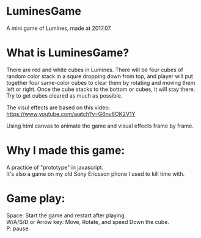 # LuminesGame  
A mini game of Lumines, made at 2017.07.  

# What is LuminesGame?  
There are red and white cubes in Lumines. There will be four cubes of random color stack in a squre dropping down from top, and player will put together four same-color cubes to clear them by rotating and moving them left or right. Once the cube stacks to the bottom or cubes, it will stay there. Try to get cubes cleared as much as possible.  
  
The visul effects are based on this video:  
  https://www.youtube.com/watch?v=G6nv6OK2V1Y  
  
Using html canvas to animate the game and visual effects frame by frame.  

# Why I made this game:  
  A practice of "prototype" in javascript.  
  It's also a game on my old Sony Ericsson phone I used to kill time with.  

# Game play:  
  Space: Start the game and restart after playing.  
  W/A/S/D or Arrow key: Move, Rotate, and speed Down the cube.  
  P: pause.  
  
